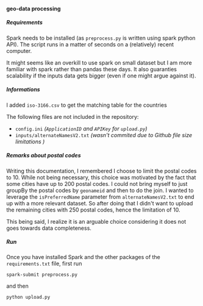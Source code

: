 #### geo-data processing
##### Requirements  

Spark needs to be installed (as `preprocess.py` is written using spark python API).
The script runs in a matter of seconds on a (relatively) recent computer.

It might seems like an overkill to use spark on small dataset but I am more familiar with spark rather than pandas these days. It also guaranties scalability if the inputs data gets bigger (even if one might argue against it).

##### Informations  
 I  added `iso-3166.csv` to get the matching table for the countries

The following files are not included in the repository:
 - `config.ini` *(`ApplicationID` and `APIKey` for `upload.py`)*
 - `inputs/alternateNamesV2.txt` *(wasn't commited due to Github file size limitations )*

##### Remarks about postal codes
Writing this documentation, I remembered I choose to limit the postal codes to 10. While not being necessary, this choice was motivated by the fact that some cities have up to 200 postal codes. I could not bring myself to just groupBy the postal codes by `geonameid` and then to do the join. I wanted to leverage the `isPreferredName` parameter from `alternateNamesV2.txt` to end up with a more relevant dataset. So after doing that I didn't want to upload the remaining cities with 250 postal codes, hence the limitation of 10.

This being said, I realize it is an arguable choice considering it does not goes towards data completeness.

##### Run   
Once you have installed Spark and the other packages of the `requirements.txt` file, first run

```
spark-submit preprocess.py
```
and then
```
python upload.py
```

